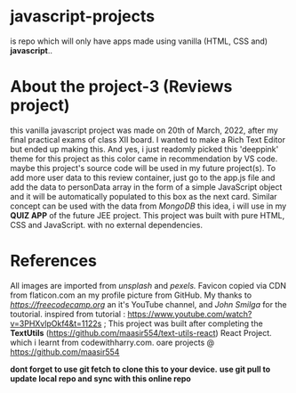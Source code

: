 # javascript-projects
is repo which will only have apps made using vanilla (HTML, CSS and) **javascript**..

# About the project-3 (Reviews project)
this vanilla javascript project was made on 20th of March, 2022, after my final practical exams of class XII board. I wanted to make a Rich Text Editor but ended up 
making this. And yes, i just readomly picked this 'deeppink' theme for this project as this color came in recommendation by VS code. maybe this project's source code 
will be used in my future project(s). To add more user data to this review container, just go to the app.js file and add the data to personData array in the form of a 
simple JavaScript object and it will be automatically populated to this box as the next card. Similar concept can be used with the data from *MongoDB* this idea, i will 
use in my **QUIZ APP** of the future JEE project. This project was built with pure HTML, CSS and JavaScript. with no external dependencies. 
# References
All images are imported from 
*unsplash* and *pexels.* 
Favicon copied via CDN from flaticon.com an my profile picture from GitHub. My thanks to *https://freecodecamp.org* an it's YouTube channel, and *John Smilga* 
for the toutorial. 
inspired from tutorial : https://www.youtube.com/watch?v=3PHXvlpOkf4&t=1122s ; This project was built after completing the **TextUtils** (https://github.com/maasir554/text-utils-react)
React Project. which i learnt 
from codewithharry.com. oare projects @ https://github.com/maasir554



**dont forget to use git fetch to clone this to your device.**
**use git pull to update local repo and sync with this online repo**
